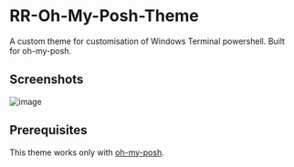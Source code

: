 # RR-Oh-My-Posh-Theme
A custom theme for customisation of Windows Terminal powershell. Built for oh-my-posh.

## Screenshots
![image](https://user-images.githubusercontent.com/46687043/213918730-0e0306fd-8550-4b48-9043-8699bbafafec.png)

## Prerequisites

This theme works only with [oh-my-posh](https://github.com/JanDeDobbeleer/oh-my-posh).
